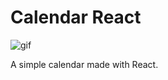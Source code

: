 # Calendar React

![gif](https://user-images.githubusercontent.com/63354464/132261648-e7d6cf09-9241-4ffb-9d9b-a040af662a70.gif)

A simple calendar made with React.